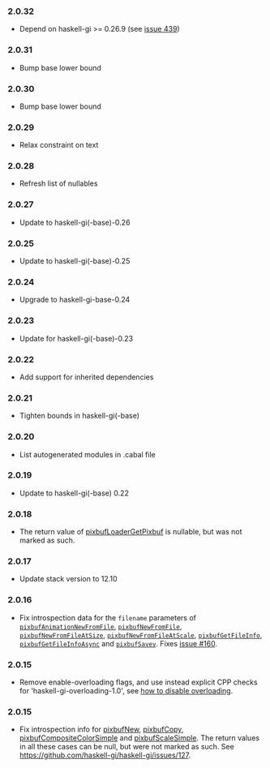 ### 2.0.32

+ Depend on haskell-gi >= 0.26.9 (see [issue 439](https://github.com/haskell-gi/haskell-gi/issues/439))

### 2.0.31

+ Bump base lower bound

### 2.0.30

+ Bump base lower bound

### 2.0.29

+ Relax constraint on text

### 2.0.28

+ Refresh list of nullables

### 2.0.27

+ Update to haskell-gi(-base)-0.26

### 2.0.25

+ Update to haskell-gi(-base)-0.25

### 2.0.24

+ Upgrade to haskell-gi-base-0.24

### 2.0.23

+ Update for haskell-gi(-base)-0.23

### 2.0.22

+ Add support for inherited dependencies

### 2.0.21

+ Tighten bounds in haskell-gi(-base)

### 2.0.20

+ List autogenerated modules in .cabal file

### 2.0.19

+ Update to haskell-gi(-base) 0.22

### 2.0.18

+ The return value of [pixbufLoaderGetPixbuf](https://hackage.haskell.org/package/gi-gdkpixbuf-2.0.18/docs/GI-GdkPixbuf-Objects-PixbufLoader.html#v:pixbufLoaderGetPixbuf) is nullable, but was not marked as such.

### 2.0.17

+ Update stack version to 12.10

### 2.0.16

+ Fix introspection data for the `filename` parameters of [`pixbufAnimationNewFromFile`](https://hackage.haskell.org/package/gi-gdkpixbuf/docs/GI-GdkPixbuf-Objects-PixbufAnimation.html#v:pixbufAnimationNewFromFile), [`pixbufNewFromFile`](https://hackage.haskell.org/package/gi-gdkpixbuf/docs/GI-GdkPixbuf-Objects-Pixbuf.html#v:pixbufNewFromFile), [`pixbufNewFromFileAtSize`](https://hackage.haskell.org/package/gi-gdkpixbuf/docs/GI-GdkPixbuf-Objects-Pixbuf.html#v:pixbufNewFromFileAtSize), [`pixbufNewFromFileAtScale`](https://hackage.haskell.org/package/gi-gdkpixbuf/docs/GI-GdkPixbuf-Objects-Pixbuf.html#v:pixbufNewFromFileAtScale), [`pixbufGetFileInfo`](https://hackage.haskell.org/package/gi-gdkpixbuf/docs/GI-GdkPixbuf-Objects-Pixbuf.html#v:pixbufGetFileInfo), [`pixbufGetFileInfoAsync`](https://hackage.haskell.org/package/gi-gdkpixbuf/docs/GI-GdkPixbuf-Objects-Pixbuf.html#v:pixbufGetFileInfoAsync) and [`pixbufSavev`](https://hackage.haskell.org/package/gi-gdkpixbuf/docs/GI-GdkPixbuf-Objects-Pixbuf.html#v:pixbufSavev). Fixes [issue #160](https://github.com/haskell-gi/haskell-gi/issues/160).

### 2.0.15

+ Remove enable-overloading flags, and use instead explicit CPP checks for 'haskell-gi-overloading-1.0', see [how to disable overloading](https://github.com/haskell-gi/haskell-gi/wiki/Overloading\#disabling-overloading).

### 2.0.15

+ Fix introspection info for [pixbufNew](https://hackage.haskell.org/package/gi-gdkpixbuf/docs/GI-GdkPixbuf-Objects-Pixbuf.html#v:pixbufNew), [pixbufCopy](https://hackage.haskell.org/package/gi-gdkpixbuf/docs/GI-GdkPixbuf-Objects-Pixbuf.html#v:pixbufCopy), [pixbufCompositeColorSimple](https://hackage.haskell.org/package/gi-gdkpixbuf/docs/GI-GdkPixbuf-Objects-Pixbuf.html#v:pixbufCompositeColorSimple) and [pixbufScaleSimple](https://hackage.haskell.org/package/gi-gdkpixbuf/docs/GI-GdkPixbuf-Objects-Pixbuf.html#v:pixbufScaleSimple). The return values in all these cases can be null, but were not marked as such. See https://github.com/haskell-gi/haskell-gi/issues/127.
